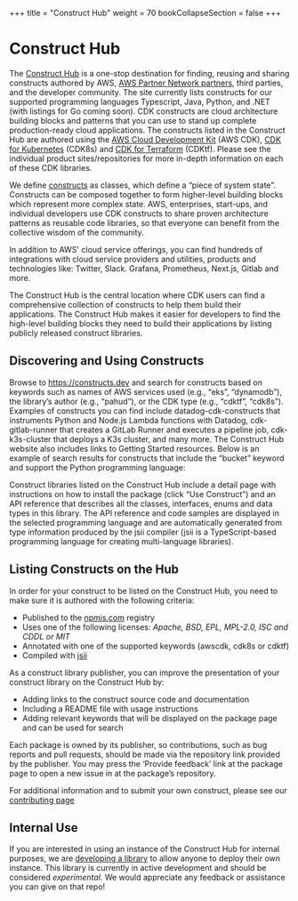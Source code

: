 +++
title = "Construct Hub"
weight = 70
bookCollapseSection = false
+++

# Construct Hub

The [Construct Hub](https://constructs.dev/) is a one-stop destination for finding, reusing and sharing constructs authored by AWS, [AWS Partner Network partners](https://aws.amazon.com/partners/), third parties, and the developer community. The site currently lists constructs for our supported programming languages Typescript, Java, Python, and .NET (with listings for Go coming soon). CDK constructs are cloud architecture building blocks and patterns that you can use to stand up complete production-ready cloud applications. The constructs listed in the Construct Hub are authored using the [AWS Cloud Development Kit](https://aws.amazon.com/cdk/) (AWS CDK), [CDK for Kubernetes](https://cdk8s.io/) (CDK8s) and [CDK for Terraform](https://github.com/hashicorp/terraform-cdk) (CDKtf). Please see the individual product sites/repositories for more in-depth information on each of these CDK libraries.

We define [constructs](https://docs.aws.amazon.com/cdk/latest/guide/constructs.html) as classes, which define a “piece of system state”. Constructs can be composed together to form higher-level building blocks which represent more complex state. AWS, enterprises, start-ups, and individual developers use CDK constructs to share proven architecture patterns as reusable code libraries, so that everyone can benefit from the collective wisdom of the community.

In addition to AWS' cloud service offerings, you can find hundreds of integrations with cloud service providers and utilities, products and technologies like: Twitter, Slack. Grafana, Prometheus, Next.js, Gitlab and more.

The Construct Hub is the central location where CDK users can find a comprehensive collection of constructs to help them build their applications. The Construct Hub makes it easier for developers to find the high-level building blocks they need to build their applications by listing publicly released construct libraries.

## Discovering and Using Constructs
Browse to https://constructs.dev and search for constructs based on keywords such as names of AWS services used (e.g., “eks”, “dynamodb”), the library’s author (e.g., “pahud”), or the CDK type (e.g., “cdktf”, “cdk8s”). Examples of constructs you can find include datadog-cdk-constructs that instruments Python and Node.js Lambda functions with Datadog, cdk-gitlab-runner that creates a GitLab Runner and executes a pipeline job, cdk-k3s-cluster that deploys a K3s cluster, and many more. The Construct Hub website also includes links to Getting Started resources. Below is an example of search results for constructs that include the “bucket” keyword and support the Python programming language:

Construct libraries listed on the Construct Hub include a detail page with instructions on how to install the package (click “Use Construct”) and an API reference that describes all the classes, interfaces, enums and data types in this library. The API reference and code samples are displayed in the selected programming language and are automatically generated from type information produced by the jsii compiler (jsii is a TypeScript-based programming language for creating multi-language libraries).

## Listing Constructs on the Hub
In order for your construct to be listed on the Construct Hub, you need to make sure it is authored with the following criteria:

* Published to the [npmjs.com](https://npmjs.com/) registry
* Uses one of the following licenses: _Apache, BSD, EPL, MPL-2.0, ISC and CDDL or MIT_
* Annotated with one of the supported keywords (awscdk, cdk8s or cdktf)
* Compiled with [jsii](https://aws.github.io/jsii/)

As a construct library publisher, you can improve the presentation of your construct library on the Construct Hub by:

* Adding links to the construct source code and documentation
* Including a README file with usage instructions
* Adding relevant keywords that will be displayed on the package page and can be used for search

Each package is owned by its publisher, so contributions, such as bug reports and pull requests, should be made via the repository link provided by the publisher. You may press the ‘Provide feedback’ link at the package page to open a new issue in at the package’s repository.

For additional information and to submit your own construct, please see our [contributing page](https://constructs.dev/contribute)

## Internal Use
If you are interested in using an instance of the Construct Hub for internal purposes, we are [developing a library](https://github.com/cdklabs/construct-hub) to allow anyone to deploy their own instance. This library is currently in active development and should be considered _experimental_. We would appreciate any feedback or assistance you can give on that repo!
